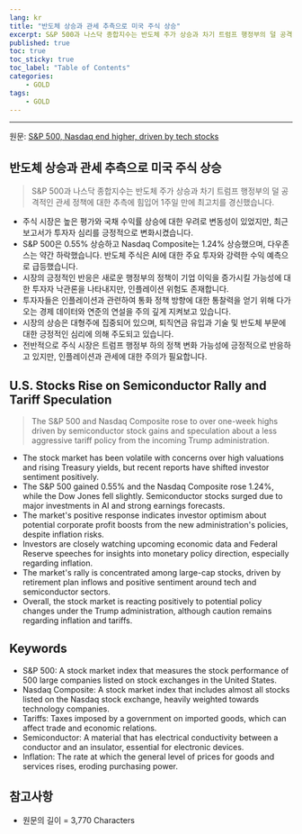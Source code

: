 ```yaml
---
lang: kr
title: "반도체 상승과 관세 추측으로 미국 주식 상승"
excerpt: S&P 500과 나스닥 종합지수는 반도체 주가 상승과 차기 트럼프 행정부의 덜 공격적인 관세 정책에 대한 추측에 힘입어 1주일 만에 최고치를 경신했습니다.
published: true
toc: true
toc_sticky: true
toc_label: "Table of Contents"
categories:
    - GOLD
tags:
    - GOLD
---
```


---

  원문: [S&P 500, Nasdaq end higher, driven by tech stocks](https://www.investing.com/news/economy-news/futures-edge-higher-as-chip-stocks-rise-3796977)

## 반도체 상승과 관세 추측으로 미국 주식 상승

> S&P 500과 나스닥 종합지수는 반도체 주가 상승과 차기 트럼프 행정부의 덜 공격적인 관세 정책에 대한 추측에 힘입어 1주일 만에 최고치를 경신했습니다.


- 주식 시장은 높은 평가와 국채 수익률 상승에 대한 우려로 변동성이 있었지만, 최근 보고서가 투자자 심리를 긍정적으로 변화시켰습니다.
- S&P 500은 0.55% 상승하고 Nasdaq Composite는 1.24% 상승했으며, 다우존스는 약간 하락했습니다. 반도체 주식은 AI에 대한 주요 투자와 강력한 수익 예측으로 급등했습니다.
- 시장의 긍정적인 반응은 새로운 행정부의 정책이 기업 이익을 증가시킬 가능성에 대한 투자자 낙관론을 나타내지만, 인플레이션 위험도 존재합니다.
- 투자자들은 인플레이션과 관련하여 통화 정책 방향에 대한 통찰력을 얻기 위해 다가오는 경제 데이터와 연준의 연설을 주의 깊게 지켜보고 있습니다.
- 시장의 상승은 대형주에 집중되어 있으며, 퇴직연금 유입과 기술 및 반도체 부문에 대한 긍정적인 심리에 의해 주도되고 있습니다.
- 전반적으로 주식 시장은 트럼프 행정부 하의 정책 변화 가능성에 긍정적으로 반응하고 있지만, 인플레이션과 관세에 대한 주의가 필요합니다.

## U.S. Stocks Rise on Semiconductor Rally and Tariff Speculation

> The S&P 500 and Nasdaq Composite rose to over one-week highs driven by semiconductor stock gains and speculation about a less aggressive tariff policy from the incoming Trump administration.


- The stock market has been volatile with concerns over high valuations and rising Treasury yields, but recent reports have shifted investor sentiment positively.
- The S&P 500 gained 0.55% and the Nasdaq Composite rose 1.24%, while the Dow Jones fell slightly. Semiconductor stocks surged due to major investments in AI and strong earnings forecasts.
- The market's positive response indicates investor optimism about potential corporate profit boosts from the new administration's policies, despite inflation risks.
- Investors are closely watching upcoming economic data and Federal Reserve speeches for insights into monetary policy direction, especially regarding inflation.
- The market's rally is concentrated among large-cap stocks, driven by retirement plan inflows and positive sentiment around tech and semiconductor sectors.
- Overall, the stock market is reacting positively to potential policy changes under the Trump administration, although caution remains regarding inflation and tariffs.

## Keywords

- S&P 500: A stock market index that measures the stock performance of 500 large companies listed on stock exchanges in the United States.
- Nasdaq Composite: A stock market index that includes almost all stocks listed on the Nasdaq stock exchange, heavily weighted towards technology companies.
- Tariffs: Taxes imposed by a government on imported goods, which can affect trade and economic relations.
- Semiconductor: A material that has electrical conductivity between a conductor and an insulator, essential for electronic devices.
- Inflation: The rate at which the general level of prices for goods and services rises, eroding purchasing power.

## 참고사항

- 원문의 길이 = 3,770 Characters

